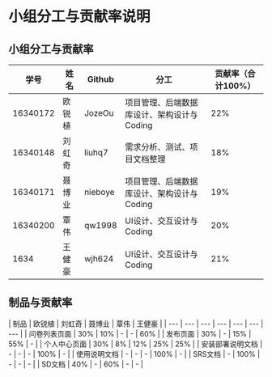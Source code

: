 # 小组分工与贡献率说明

## 小组分工与贡献率

| 学号 | 姓名 | Github | 分工 | 贡献率（合计100%） |
| ---- | ---- | ---- | ---- | ---- |
| 16340172 | 欧锐植 | JozeOu | 项目管理、后端数据库设计、架构设计与 Coding | 22% |
| 16340148 | 刘虹奇 | liuhq7 | 需求分析、测试、项目文档整理 | 18% |
| 16340171 | 聂博业 | nieboye | 项目管理、后端数据库设计、架构设计与 Coding | 19% |
| 16340200 | 覃伟 | qw1998 | UI设计、交互设计与Coding | 20% |
| 1634 | 王健豪 | wjh624 | UI设计、交互设计与Coding | 21% |

## 制品与贡献率

| 制品 | 欧锐植 | 刘虹奇 | 聂博业 | 覃伟 | 王健豪 |
| --- | --- | --- | --- | --- | --- | --- |
| 问卷列表页面 | 30% | 10% | - | - | 60% |
| 发布页面 | 30% | - | 15% | 55% | - |
| 个人中心页面 | 30% | 8% | 12% | 25% | 25% |
| 安装部署说明文档 | - | - | - | 100% | - |
| 使用说明文档 | - | - | - | 100% | - |
| SRS文档 | - | 100% | - | - | - |
| SD文档 | 40% | - | 60% | - | - |
